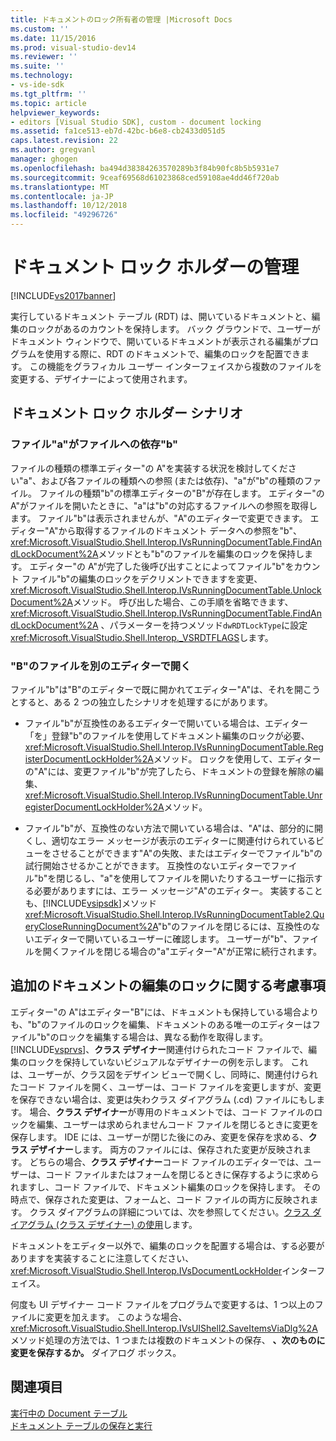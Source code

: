```yaml
---
title: ドキュメントのロック所有者の管理 |Microsoft Docs
ms.custom: ''
ms.date: 11/15/2016
ms.prod: visual-studio-dev14
ms.reviewer: ''
ms.suite: ''
ms.technology:
- vs-ide-sdk
ms.tgt_pltfrm: ''
ms.topic: article
helpviewer_keywords:
- editors [Visual Studio SDK], custom - document locking
ms.assetid: fa1ce513-eb7d-42bc-b6e8-cb2433d051d5
caps.latest.revision: 22
ms.author: gregvanl
manager: ghogen
ms.openlocfilehash: ba494d38384263570289b3f84b90fc8b5b5931e7
ms.sourcegitcommit: 9ceaf69568d61023868ced59108ae4dd46f720ab
ms.translationtype: MT
ms.contentlocale: ja-JP
ms.lasthandoff: 10/12/2018
ms.locfileid: "49296726"
---
```

# <a name="document-lock-holder-management"></a>ドキュメント ロック ホルダーの管理
[!INCLUDE[vs2017banner](../includes/vs2017banner.md)]

実行しているドキュメント テーブル (RDT) は、開いているドキュメントと、編集のロックがあるのカウントを保持します。 バック グラウンドで、ユーザーがドキュメント ウィンドウで、開いているドキュメントが表示される編集がプログラムを使用する際に、RDT のドキュメントで、編集のロックを配置できます。 この機能をグラフィカル ユーザー インターフェイスから複数のファイルを変更する、デザイナーによって使用されます。  
  
## <a name="document-lock-holder-scenarios"></a>ドキュメント ロック ホルダー シナリオ  
  
### <a name="file-a-has-a-dependence-on-file-b"></a>ファイル"a"がファイルへの依存"b"  
 ファイルの種類の標準エディター"の A"を実装する状況を検討してください"a"、および各ファイルの種類への参照 (または依存)、"a"が"b"の種類のファイル。 ファイルの種類"b"の標準エディターの"B"が存在します。 エディター"の A"がファイルを開いたときに、"a"は"b"の対応するファイルへの参照を取得します。 ファイル"b"は表示されませんが、"A"のエディターで変更できます。 エディター"A"から取得するファイルのドキュメント データへの参照を"b"、<xref:Microsoft.VisualStudio.Shell.Interop.IVsRunningDocumentTable.FindAndLockDocument%2A>メソッドとも"b"のファイルを編集のロックを保持します。 エディター"の A"が完了した後呼び出すことによってファイル"b"をカウント ファイル"b"の編集のロックをデクリメントできますを変更、<xref:Microsoft.VisualStudio.Shell.Interop.IVsRunningDocumentTable.UnlockDocument%2A>メソッド。 呼び出した場合、この手順を省略できます、 <xref:Microsoft.VisualStudio.Shell.Interop.IVsRunningDocumentTable.FindAndLockDocument%2A> 、パラメーターを持つメソッド`dwRDTLockType`に設定<xref:Microsoft.VisualStudio.Shell.Interop._VSRDTFLAGS>します。  
  
### <a name="file-b-is-opened-by-a-different-editor"></a>"B"のファイルを別のエディターで開く  
 ファイル"b"は"B"のエディターで既に開かれてエディター"A"は、それを開こうとすると、ある 2 つの独立したシナリオを処理するにがあります。  
  
-   ファイル"b"が互換性のあるエディターで開いている場合は、エディター「を」登録"b"のファイルを使用してドキュメント編集のロックが必要、<xref:Microsoft.VisualStudio.Shell.Interop.IVsRunningDocumentTable.RegisterDocumentLockHolder%2A>メソッド。 ロックを使用して、エディターの"A"には、変更ファイル"b"が完了したら、ドキュメントの登録を解除の編集、<xref:Microsoft.VisualStudio.Shell.Interop.IVsRunningDocumentTable.UnregisterDocumentLockHolder%2A>メソッド。  
  
-   ファイル"b"が、互換性のない方法で開いている場合は、"A"は、部分的に開くし、適切なエラー メッセージが表示のエディターに関連付けられているビューをさせることができます"A"の失敗、またはエディターでファイル"b"の試行開始させるかことができます。 互換性のないエディターでファイル"b"を閉じるし、"a"を使用してファイルを開いたりするユーザーに指示する必要がありますには、エラー メッセージ"A"のエディター。 実装することも、[!INCLUDE[vsipsdk](../includes/vsipsdk-md.md)]メソッド<xref:Microsoft.VisualStudio.Shell.Interop.IVsRunningDocumentTable2.QueryCloseRunningDocument%2A>"b"のファイルを閉じるには、互換性のないエディターで開いているユーザーに確認します。 ユーザーが"b"、ファイルを開くファイルを閉じる場合の"a"エディター"A"が正常に続行されます。  
  
## <a name="additional-document-edit-lock-considerations"></a>追加のドキュメントの編集のロックに関する考慮事項  
 エディター"の A"はエディター"B"には、ドキュメントも保持している場合よりも、"b"のファイルのロックを編集、ドキュメントのある唯一のエディターはファイル"b"のロックを編集する場合は、異なる動作を取得します。 [!INCLUDE[vsprvs](../includes/vsprvs-md.md)]、**クラス デザイナー**関連付けられたコード ファイルで、編集のロックを保持していないビジュアルなデザイナーの例を示します。 これは、ユーザーが、クラス図をデザイン ビューで開くし、同時に、関連付けられたコード ファイルを開く、ユーザーは、コード ファイルを変更しますが、変更を保存できない場合は、変更は失わクラス ダイアグラム (.cd) ファイルにもします。 場合、**クラス デザイナー**が専用のドキュメントでは、コード ファイルのロックを編集、ユーザーは求められませんコード ファイルを閉じるときに変更を保存します。 IDE には、ユーザーが閉じた後にのみ、変更を保存を求める、**クラス デザイナー**します。 両方のファイルには、保存された変更が反映されます。 どちらの場合、**クラス デザイナー**コード ファイルのエディターでは、ユーザーは、コード ファイルまたはフォームを閉じるときに保存するように求められますし、コード ファイルで、ドキュメント編集のロックを保持します。 その時点で、保存された変更は、フォームと、コード ファイルの両方に反映されます。 クラス ダイアグラムの詳細については、次を参照してください。[クラス ダイアグラム (クラス デザイナー) の使用](../ide/working-with-class-diagrams-class-designer.md)します。  
  
 ドキュメントをエディター以外で、編集のロックを配置する場合は、する必要がありますを実装することに注意してください、<xref:Microsoft.VisualStudio.Shell.Interop.IVsDocumentLockHolder>インターフェイス。  
  
 何度も UI デザイナー コード ファイルをプログラムで変更するは、1 つ以上のファイルに変更を加えます。 このような場合、<xref:Microsoft.VisualStudio.Shell.Interop.IVsUIShell2.SaveItemsViaDlg%2A>メソッド処理の方法では、1 つまたは複数のドキュメントの保存、 **、次のものに変更を保存するか。**  ダイアログ ボックス。  
  
## <a name="see-also"></a>関連項目  
 [実行中の Document テーブル](../extensibility/internals/running-document-table.md)   
 [ドキュメント テーブルの保存と実行](../extensibility/internals/persistence-and-the-running-document-table.md)

